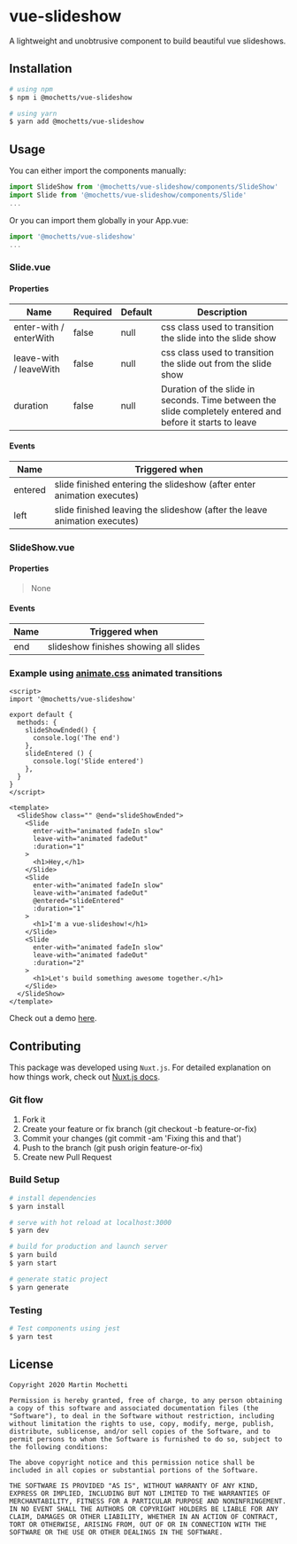 # vue-slideshow
A lightweight and unobtrusive component to build beautiful vue slideshows.

## Installation
```bash
# using npm
$ npm i @mochetts/vue-slideshow

# using yarn
$ yarn add @mochetts/vue-slideshow
```

## Usage
You can either import the components manually:
```javascript
import SlideShow from '@mochetts/vue-slideshow/components/SlideShow'
import Slide from '@mochetts/vue-slideshow/components/Slide'
...
```
Or you can import them globally in your App.vue:
```javascript
import '@mochetts/vue-slideshow'
...
```

### Slide.vue

#### Properties
| Name                      | Required      | Default  | Description |
| ------------------------- | ------------- | -------- | ----------- |
| enter-with / enterWith    | false         | null     | css class used to transition the slide into the slide show |
| leave-with / leaveWith    | false         | null     | css class used to transition the slide out from the slide show |
| duration                  | false         | null     | Duration of the slide in seconds. Time between the slide completely entered and before it starts to leave |

#### Events
| Name      |  Triggered when |
| --------  | --------------- |
| entered   | slide finished entering the slideshow (after enter animation executes) |
| left      | slide finished leaving the slideshow (after the leave animation executes) |

### SlideShow.vue

#### Properties
> None

#### Events
| Name      |  Triggered when |
| --------  | --------------- |
| end       | slideshow finishes showing all slides |

### Example using [animate.css](https://daneden.github.io/animate.css/) animated transitions

```vue
<script>
import '@mochetts/vue-slideshow'

export default {
  methods: {
    slideShowEnded() {
      console.log('The end')
    },
    slideEntered () {
      console.log('Slide entered')
    },
  }
}
</script>

<template>
  <SlideShow class="" @end="slideShowEnded">
    <Slide
      enter-with="animated fadeIn slow"
      leave-with="animated fadeOut"
      :duration="1"
    >
      <h1>Hey,</h1>
    </Slide>
    <Slide
      enter-with="animated fadeIn slow"
      leave-with="animated fadeOut"
      @entered="slideEntered"
      :duration="1"
    >
      <h1>I'm a vue-slideshow!</h1>
    </Slide>
    <Slide
      enter-with="animated fadeIn slow"
      leave-with="animated fadeOut"
      :duration="2"
    >
      <h1>Let's build something awesome together.</h1>
    </Slide>
  </SlideShow>
</template>
```
Check out a demo [here](https://mochetts.vercel.app/vue-slideshow/).

## Contributing
This package was developed using `Nuxt.js`.
For detailed explanation on how things work, check out [Nuxt.js docs](https://nuxtjs.org).

### Git flow
1. Fork it
2. Create your feature or fix branch (git checkout -b feature-or-fix)
3. Commit your changes (git commit -am 'Fixing this and that')
4. Push to the branch (git push origin feature-or-fix)
5. Create new Pull Request

### Build Setup
```bash
# install dependencies
$ yarn install

# serve with hot reload at localhost:3000
$ yarn dev

# build for production and launch server
$ yarn build
$ yarn start

# generate static project
$ yarn generate
```

### Testing
```bash
# Test components using jest
$ yarn test
```

## License
```
Copyright 2020 Martin Mochetti

Permission is hereby granted, free of charge, to any person obtaining a copy of this software and associated documentation files (the "Software"), to deal in the Software without restriction, including without limitation the rights to use, copy, modify, merge, publish, distribute, sublicense, and/or sell copies of the Software, and to permit persons to whom the Software is furnished to do so, subject to the following conditions:

The above copyright notice and this permission notice shall be included in all copies or substantial portions of the Software.

THE SOFTWARE IS PROVIDED "AS IS", WITHOUT WARRANTY OF ANY KIND, EXPRESS OR IMPLIED, INCLUDING BUT NOT LIMITED TO THE WARRANTIES OF MERCHANTABILITY, FITNESS FOR A PARTICULAR PURPOSE AND NONINFRINGEMENT. IN NO EVENT SHALL THE AUTHORS OR COPYRIGHT HOLDERS BE LIABLE FOR ANY CLAIM, DAMAGES OR OTHER LIABILITY, WHETHER IN AN ACTION OF CONTRACT, TORT OR OTHERWISE, ARISING FROM, OUT OF OR IN CONNECTION WITH THE SOFTWARE OR THE USE OR OTHER DEALINGS IN THE SOFTWARE.
```
